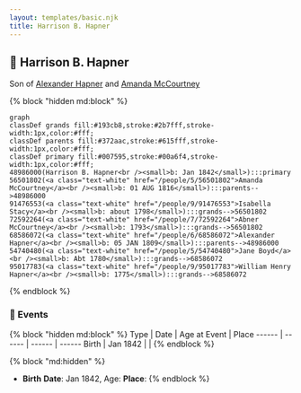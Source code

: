 ```yaml
---
layout: templates/basic.njk
title: Harrison B. Hapner
---
```

## 🔵 Harrison B. Hapner

Son of [Alexander Hapner](/people/6/68586072) and [Amanda McCourtney](/people/5/56501802)

{% block "hidden md:block" %}
```mermaid
graph
classDef grands fill:#193cb8,stroke:#2b7fff,stroke-width:1px,color:#fff;
classDef parents fill:#372aac,stroke:#615fff,stroke-width:1px,color:#fff;
classDef primary fill:#007595,stroke:#00a6f4,stroke-width:1px,color:#fff;
48986000(Harrison B. Hapner<br /><small>b: Jan 1842</small>):::primary
56501802(<a class="text-white" href="/people/5/56501802">Amanda McCourtney</a><br /><small>b: 01 AUG 1816</small>):::parents-->48986000
91476553(<a class="text-white" href="/people/9/91476553">Isabella Stacy</a><br /><small>b: about 1798</small>):::grands-->56501802
72592264(<a class="text-white" href="/people/7/72592264">Abner McCourtney</a><br /><small>b: 1793</small>):::grands-->56501802
68586072(<a class="text-white" href="/people/6/68586072">Alexander Hapner</a><br /><small>b: 05 JAN 1809</small>):::parents-->48986000
54740480(<a class="text-white" href="/people/5/54740480">Jane Boyd</a><br /><small>b: Abt 1780</small>):::grands-->68586072
95017783(<a class="text-white" href="/people/9/95017783">William Henry Hapner</a><br /><small>b: 1775</small>):::grands-->68586072
```
{% endblock %}

### 📆 Events

{% block "hidden md:block" %}
Type | Date | Age at Event | Place
------ | ------ | ------ | ------
Birth | Jan 1842 |  |
{% endblock %}

{% block "md:hidden" %}
- **Birth**
**Date**: Jan 1842, Age:
**Place**:
{% endblock %}

